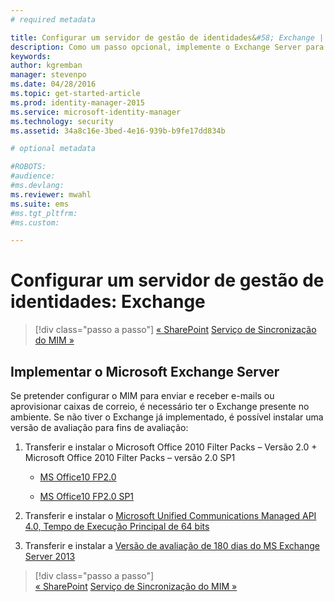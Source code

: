 ```yaml
---
# required metadata

title: Configurar um servidor de gestão de identidades&#58; Exchange | Microsoft Identity Manager
description: Como um passo opcional, implemente o Exchange Server para permitir que o MIM 2016 envie correio e crie caixas de correio.
keywords:
author: kgremban
manager: stevenpo
ms.date: 04/28/2016
ms.topic: get-started-article
ms.prod: identity-manager-2015
ms.service: microsoft-identity-manager
ms.technology: security
ms.assetid: 34a8c16e-3bed-4e16-939b-b9fe17dd834b

# optional metadata

#ROBOTS:
#audience:
#ms.devlang:
ms.reviewer: mwahl
ms.suite: ems
#ms.tgt_pltfrm:
#ms.custom:

---
```


# Configurar um servidor de gestão de identidades: Exchange

>[!div class="passo a passo"]
[« SharePoint](prepare-server-sharepoint.md)
[Serviço de Sincronização do MIM »](install-mim-sync.md)

## Implementar o Microsoft Exchange Server
Se pretender configurar o MIM para enviar e receber e-mails ou aprovisionar caixas de correio, é necessário ter o Exchange presente no ambiente. Se não tiver o Exchange já implementado, é possível instalar uma versão de avaliação para fins de avaliação:

1. Transferir e instalar o Microsoft Office 2010 Filter Packs – Versão 2.0 + Microsoft Office 2010 Filter Packs – versão 2.0 SP1

    - [MS Office10 FP2.0](http://www.microsoft.com/en-us/download/details.aspx?id=17062)

    - [MS Office10 FP2.0 SP1](http://www.microsoft.com/en-us/download/details.aspx?id=26604)

2. Transferir e instalar o [Microsoft Unified Communications Managed API 4.0, Tempo de Execução Principal de 64 bits](http://www.microsoft.com/en-us/download/details.aspx?id=34992)

3. Transferir e instalar a [Versão de avaliação de 180 dias do MS Exchange Server 2013](http://www.microsoft.com/en-us/evalcenter/evaluate-exchange-server-2013)

>[!div class="passo a passo"]  
[« SharePoint](prepare-server-sharepoint.md)
[Serviço de Sincronização do MIM »](install-mim-sync.md)


<!--HONumber=Apr16_HO4-->


